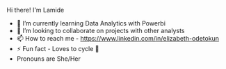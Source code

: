 Hi there! I'm Lamide 
- 🌱 I’m currently learning Data Analytics with Powerbi
- 💞️ I’m looking to collaborate on projects with other analysts
- 📫 How to reach me - https://www.linkedin.com/in/elizabeth-odetokun
- ⚡ Fun fact - Loves to cycle 🚴
- Pronouns are She/Her 

<!---
Lamideee/Lamideee is a ✨ special ✨ repository because its `README.md` (this file) appears on your GitHub profile.
You can click the Preview link to take a look at your changes.
--->
